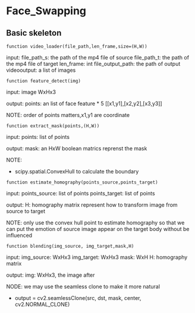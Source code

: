 # Face_Swapping

## Basic skeleton
```
function video_loader(file_path,len_frame,size=(H,W))
```
input: 
	file_path_s: the path of the mp4 file of source
	file_path_t: the path of the mp4 file of target
	len_frame: int
	file_output_path: the path of output videooutput: a list of images

```
function feature_detect(img)
```
input: 
	image WxHx3 
	
output: 
	points: an list of face feature * 5 [[x1,y1],[x2,y2],[x3,y3]] 
	
NOTE: order of points matters,x1,y1 are coordinate

```
function extract_mask(points,(H,W))
```
input: 
	points: list of points
	
output: 
	mask: an HxW boolean matrics reprenst the mask
	
NOTE:  
* scipy.spatial.ConvexHull to calculate the boundary

```
function estimate_homography(points_source,points_target)
```
input: 
	points_source: list of points
	points_target: list of points

output: 
	H: homography matrix represent how to transform image from source to target

NOTE: only use the convex hull point to estimate homography so that we can put the emotion of source image appear on the target body without be influenced

```
function blending(img_source, img_target,mask,H)
```
input:
	img_source: WxHx3 
	img_target: WxHx3 
	mask: WxH
	H: homography matrix

output:
	img: WxHx3, the image after

NODE: we may use the seamless clone to make it more natural

* output = cv2.seamlessClone(src, dst, mask, center, cv2.NORMAL_CLONE) 
